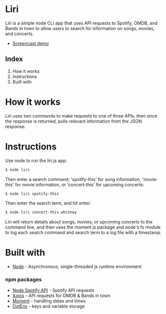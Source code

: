 # Liri
Liri is a simple node CLI app that uses API requests to Spotify, OMDB, and Bands in town to allow users to search for information on songs, movies, and concerts.

* [Screencast demo](https://drive.google.com/file/d/191I_U8o-iMNz6yOSSfzNw2zwliBaeBGp/view)

## Index
1. How it works
2. Instructions
3. Built with

# How it works
Liri uses two commands to make requests to one of three APIs, then once the response is returned, pulls relevant information from the JSON response.

# Instructions
Use node to run the liri.js app:
```sh
$ node liri
```
Then enter a search command; 'spotify-this' for song information, 'movie-this' for movie information, or 'concert-this' for upcoming concerts:
```sh
$ node liri spotify-this
```
Then enter the search term, and hit enter:
```sh
$ node liri concert-this whitney
```
Liri will return details about songs, movies, or upcoming concerts to the command line, and then uses the moment js package and node's fs module to log each search command and search term to a log file with a timestamp.  
 
# Built with
* [Node](https://nodejs.org/en/) - Asynchronous, single-threaded js runtime environment
### npm packages
* [Node Spotify API](https://www.npmjs.com/package/node-spotify-api) - Spotify API requests
* [Axios](https://www.npmjs.com/package/axios) - API requests for OMDB & Bands in town
* [Moment](https://www.npmjs.com/package/moment) - handling dates and times
* [DotEnv](https://www.npmjs.com/package/dotenv) - keys and variable storage 
